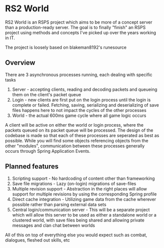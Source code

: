 # RS2 World

RS2 World is an RSPS project which aims to be more of a concept server than a production-ready server.
The goal is to finally "finish" an RSPS project using methods and concepts I've picked up over the years working in IT.

The project is loosely based on blakeman8192's runesource

## Overview

There are 3 asynchronous processes running, each dealing with specific tasks
1. Server - accepting clients, reading and decoding packets and queueing them on the client's packet queue
2. Login - new clients are first put on the login process until the login is complete or failed. Fetching, saving,
serializing and deserializing of save files happens here to not impact the cycles of the other processes
3. World - the actual 600ms game cycle where all game logic occurs

A client will be active on either the world or login process, where the packets queued on its packet queue will be processed.
The design of the codebase is made so that each of these processes are seperated as best as possible. While you will find some objects referencing
objects from the other "modules", communication between these processes generally occurs through Spring Application Events.

## Planned features

1. Scripting support - No hardcoding of content other than frameworking
2. Save file migrations - Lazy (on-login) migrations of save-files
3. Multiple revision support - Abstraction in the right places will allow support for multiple revisions
by using the corresponding Spring profile
4. Direct cache integration - Utilizing game data from the cache wherever possible rather than parsing external data sets
5. Central login/communication server - This will be a separate project which will allow this server to be used as either
a standalone world or a clustered world, with save files being shared and allowing private messages and clan chat between worlds

All of this on top of everything else you would expect such as combat, dialogues, fleshed out skills, etc